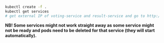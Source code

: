 ```bash
kubectl create -f .
kubectl get services
# get external IP of voting-service and result-service and go to http://<external IP>
```

**NB! Some services might not work straight away as some service might not be ready and pods need to be deleted
for that service (they will start automatically).**
